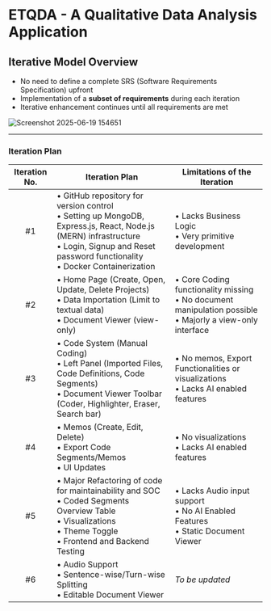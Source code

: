 # ETQDA - A Qualitative Data Analysis Application

## Iterative Model Overview

- No need to define a complete SRS (Software Requirements Specification) upfront  
- Implementation of a **subset of requirements** during each iteration  
- Iterative enhancement continues until all requirements are met

![Screenshot 2025-06-19 154651](https://github.com/user-attachments/assets/d593a518-2e99-4485-b7c0-7bc7befa2eda)

---

### Iteration Plan  

| Iteration No. | Iteration Plan                                                                                                                                           | Limitations of the Iteration                                           |
|:-------------:|---------------------------------------------------------------------------------------------------------------------------------------------------------|------------------------------------------------------------------------|
| #1            | • GitHub repository for version control <br> • Setting up MongoDB, Express.js, React, Node.js (MERN) infrastructure <br> • Login, Signup and Reset password functionality <br> • Docker Containerization | • Lacks Business Logic <br> • Very primitive development              |
| #2            | • Home Page (Create, Open, Update, Delete Projects) <br> • Data Importation (Limit to textual data) <br> • Document Viewer (view-only)                   | • Core Coding functionality missing <br> • No document manipulation possible <br> • Majorly a view-only interface |
| #3            | • Code System (Manual Coding) <br> • Left Panel (Imported Files, Code Definitions, Code Segments) <br> • Document Viewer Toolbar (Coder, Highlighter, Eraser, Search bar) | • No memos, Export Functionalities or visualizations <br> • Lacks AI enabled features |
| #4            | • Memos (Create, Edit, Delete) <br> • Export Code Segments/Memos <br> • UI Updates                                 | • No visualizations <br> • Lacks AI enabled features                   |
| #5            | • Major Refactoring of code for maintainability and SOC <br> • Coded Segments Overview Table <br> • Visualizations <br> • Theme Toggle <br> • Frontend and Backend Testing | • Lacks Audio input support <br> • No AI Enabled Features <br> • Static Document Viewer |
| #6            | • Audio Support <br> • Sentence-wise/Turn-wise Splitting <br> • Editable Document Viewer                           | *To be updated*                                                        |
